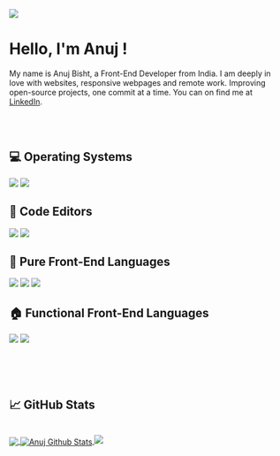 <img src="https://capsule-render.vercel.app/api?type=waving&color=timeGradient&height=150&section=header&text=You%20Found%20Me,%20Awesome!&fontSize=35&fontAlignY=20&desc=...go ahead, read%20a%20little%20about%20me.&descSize=20&descAlignY=45&animation=twinkling"/>

# Hello, I'm Anuj !

My name is Anuj Bisht, a Front-End Developer from India. I am deeply in love with websites, responsive webpages and remote work. Improving open-source projects, one commit at a time. You can on find me at [LinkedIn][3].


<br><br>

## 💻 Operating Systems
![](https://img.shields.io/badge/Windows-0078D6?style=for-the-badge&logo=windows&logoColor=white)
![](https://img.shields.io/badge/Ubuntu-E95420?style=for-the-badge&logo=ubuntu&logoColor=white)
## 🔧 Code Editors
![](https://img.shields.io/badge/Visual%20Studio%20Code-0078d7.svg?style=for-the-badge&logo=visual-studio-code&logoColor=white)
![](https://img.shields.io/badge/sublime_text-%23575757.svg?style=for-the-badge&logo=sublime-text&logoColor=important)
## 🚪 Pure Front-End Languages
![](https://img.shields.io/badge/html5-%23E34F26.svg?style=for-the-badge&logo=html5&logoColor=white)
![](https://img.shields.io/badge/css3-%231572B6.svg?style=for-the-badge&logo=css3&logoColor=white)
![](https://img.shields.io/badge/bootstrap-%23563D7C.svg?style=for-the-badge&logo=bootstrap&logoColor=white)
## 🏠 Functional Front-End Languages
![](https://img.shields.io/badge/javascript-%23323330.svg?style=for-the-badge&logo=javascript&logoColor=%23F7DF1E)
![](https://img.shields.io/badge/react-%2320232a.svg?style=for-the-badge&logo=react&logoColor=%2361DAFB)

<br><br><br>



## &#x1f4c8; GitHub Stats
<br>
<a href="https://github.com/anuj-bishtt/anuj-bishtt">
  <img align="center" src="https://github-readme-stats.vercel.app/api/top-langs/?username=anuj-bishtt&hide=html,css,scss&title_color=7A7ADB&icon_color=2234AE&text_color=D3D3D3&bg_color=0,000000,130F40&langs_count=5" />
</a>
<a href=https://github.com/anuj-bishtt/anuj-bishtt">
  <img align="center" src="https://github-readme-stats.vercel.app/api?username=anuj-bishtt&include_all_commits=true&count_private=true&show_icons=true&line_height=20&title_color=7A7ADB&icon_color=2234AE&text_color=D3D3D3&bg_color=0,000000,130F40" alt="Anuj Github Stats">

</a>



<!-- links to social media icons -->

<!-- icons with padding -->


[2.1]: http://i.imgur.com/0o48UoR.png (github icon with padding)

<!-- icons without padding -->


[2.2]: http://i.imgur.com/9I6NRUm.png (github icon without padding)


<!-- links to your social media accounts -->


[2]: https://github.com/anuj-bishtt
[3]: https://www.linkedin.com/in/anuj-bisht-frontend


<!-- Resources -->
<!-- Icons: https://simpleicons.org/ -->
<!-- GitHub Stats: https://github.com/anuraghazra/github-readme-stats -->
<!-- Emojis: https://emojipedia.org/emoji/ -->
<!-- HTML Emojis: https://www.fileformat.info/index.htm -->
<!-- Shields: https://shields.io/ -->


<img src="https://capsule-render.vercel.app/api?type=waving&color=timeGradient&height=150&section=footer&text=Done?&fontSize=50&fontAlignY=65&desc=Checkout%20some%20of%20my%20projects.%20Get%20in%20touch&descSize=20&descAlignY=88&animation=twinkling"/>
